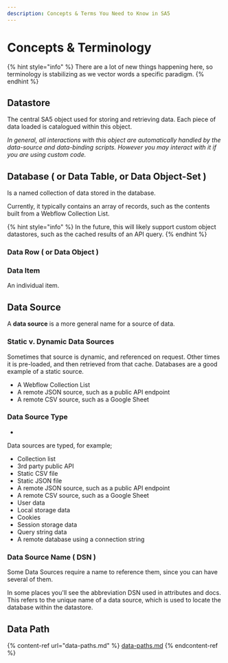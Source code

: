 ```yaml
---
description: Concepts & Terms You Need to Know in SA5
---
```


# Concepts & Terminology

{% hint style="info" %}
There are a lot of new things happening here, so terminology is stabilizing as we vector words a specific paradigm.&#x20;
{% endhint %}

## Datastore

The central SA5 object used for storing and retrieving data. Each piece of data loaded is catalogued within this object.&#x20;

_In general, all interactions with this object are automatically handled by the data-source and data-binding scripts. However you may interact with it if you are using custom code._&#x20;

## Database ( or Data Table, or Data Object-Set )

Is a named collection of data stored in the database.&#x20;

Currently, it typically contains an array of records, such as the contents built from a Webflow Collection List.

{% hint style="info" %}
In the future, this will likely support custom object datastores, such as the cached results of an API query. &#x20;
{% endhint %}

### Data Row ( or Data Object )&#x20;

### Data Item&#x20;

An individual item.&#x20;

## Data Source

A **data source** is a more general name for a source of data.

### Static v. Dynamic Data Sources&#x20;

Sometimes that source is dynamic, and referenced on request. Other times it is pre-loaded, and then retrieved from that cache. Databases are a good example of a static source.&#x20;

* A Webflow Collection List
* A remote JSON source, such as a public API endpoint
* A remote CSV source, such as a Google Sheet

### Data Source Type

*

Data sources are typed, for example;&#x20;

* Collection list
* 3rd party public API
* Static CSV file&#x20;
* Static JSON file
* A remote JSON source, such as a public API endpoint
* A remote CSV source, such as a Google Sheet
* User data
* Local storage data
* Cookies
* Session storage data
* Query string data
* A remote database using a connection string&#x20;

### Data Source Name ( DSN )

Some Data Sources require a name to reference them, since you can have several of them.

In some places you'll see the abbreviation DSN used in attributes and docs. This refers to the unique name of a data source, which is used to locate the database within the datastore.&#x20;

## Data Path

{% content-ref url="data-paths.md" %}
[data-paths.md](data-paths.md)
{% endcontent-ref %}
